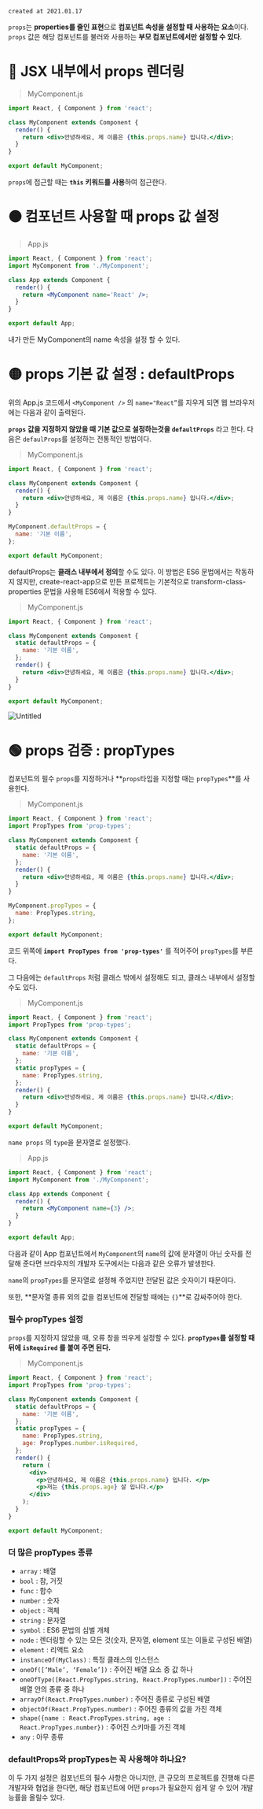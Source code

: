 `created at 2021.01.17`

`props`는 **properties를 줄인 표현**으로 **컴포넌트 속성을 설정할 때 사용하는 요소**이다. `props` 값은 해당 컴포넌트를 불러와 사용하는 **부모 컴포넌트에서만 설정할 수 있다**.

# 🔴 JSX 내부에서 props 렌더링

> MyComponent.js

```jsx
import React, { Component } from 'react';

class MyComponent extends Component {
  render() {
    return <div>안녕하세요, 제 이름은 {this.props.name} 입니다.</div>;
  }
}

export default MyComponent;
```

`props`에 접근할 때는 **`this` 키워드를 사용**하여 접근한다.

# 🟠 컴포넌트 사용할 때 props 값 설정

> App.js

```jsx
import React, { Component } from 'react';
import MyComponent from './MyComponent';

class App extends Component {
  render() {
    return <MyComponent name='React' />;
  }
}

export default App;
```

내가 만든 MyComponent의 name 속성을 설정 할 수 있다.

# 🟡 props 기본 값 설정 : defaultProps

위의 App.js 코드에서 `<MyComponent />` 의 `name="React”`를 지우게 되면 웹 브라우저에는 다음과 같이 출력된다.

**`props`** **값을 지정하지 않았을 때 기본 값으로 설정하는것을 `defaultProps`** 라고 한다. 다음은 `defaulProps`를 설정하는 전통적인 방법이다.

> MyComponent.js

```jsx
import React, { Component } from 'react';

class MyComponent extends Component {
  render() {
    return <div>안녕하세요, 제 이름은 {this.props.name} 입니다.</div>;
  }
}

MyComponent.defaultProps = {
  name: '기본 이름',
};

export default MyComponent;
```

defaultProps는 **클래스 내부에서 정의**할 수도 있다. 이 방법은 ES6 문법에서는 작동하지 않지만, create-react-app으로 만든 프로젝트는 기본적으로 transform-class-properties 문법을 사용해 ES6에서 적용할 수 있다.

> MyComponent.js

```jsx
import React, { Component } from 'react';

class MyComponent extends Component {
  static defaultProps = {
    name: '기본 이름',
  };
  render() {
    return <div>안녕하세요, 제 이름은 {this.props.name} 입니다.</div>;
  }
}

export default MyComponent;
```

![Untitled](https://s3-us-west-2.amazonaws.com/secure.notion-static.com/9dd0191b-c4b3-4dc8-ab3a-2a041af859b9/Untitled.png)

# 🟢 props 검증 : propTypes

컴포넌트의 필수 `props`를 지정하거나 **`props`타입을 지정할 때는 `propTypes`**를 사용한다.

> MyComponent.js

```jsx
import React, { Component } from 'react';
import PropTypes from 'prop-types';

class MyComponent extends Component {
  static defaultProps = {
    name: '기본 이름',
  };
  render() {
    return <div>안녕하세요, 제 이름은 {this.props.name} 입니다.</div>;
  }
}

MyComponent.propTypes = {
  name: PropTypes.string,
};

export default MyComponent;
```

코드 위쪽에 **`import PropTypes from 'prop-types'`** 를 적어주어 `propTypes`를 부른다.

그 다음에는 `defaultProps` 처럼 클래스 밖에서 설정해도 되고, 클래스 내부에서 설정할 수도 있다.

> MyComponent.js

```jsx
import React, { Component } from 'react';
import PropTypes from 'prop-types';

class MyComponent extends Component {
  static defaultProps = {
    name: '기본 이름',
  };
  static propTypes = {
    name: PropTypes.string,
  };
  render() {
    return <div>안녕하세요, 제 이름은 {this.props.name} 입니다.</div>;
  }
}

export default MyComponent;
```

`name props` 의 `type`을 문자열로 설정했다.

> App.js

```jsx
import React, { Component } from 'react';
import MyComponent from './MyComponent';

class App extends Component {
  render() {
    return <MyComponent name={3} />;
  }
}

export default App;
```

다음과 같이 App 컴포넌트에서 `MyComponent`의 `name`의 값에 문자열이 아닌 숫자를 전달해 준다면 브라우저의 개발자 도구에서는 다음과 같은 오류가 발생한다.

`name`의 `propTypes`를 문자열로 설정해 주었지만 전달된 값은 숫자이기 때문이다.

또한, **문자열 종류 외의 값을 컴포넌트에 전달할 때에는 `{}`**로 감싸주어야 한다.

### 필수 propTypes 설정

`props`를 지정하지 않았을 때, 오류 창을 띄우게 설정할 수 있다. **`propTypes`를 설정할 때 뒤에 `isRequired` 를 붙여 주면 된다.**

> MyComponent.js

```jsx
import React, { Component } from 'react';
import PropTypes from 'prop-types';

class MyComponent extends Component {
  static defaultProps = {
    name: '기본 이름',
  };
  static propTypes = {
    name: PropTypes.string,
    age: PropTypes.number.isRequired,
  };
  render() {
    return (
      <div>
        <p>안녕하세요, 제 이름은 {this.props.name} 입니다. </p>
        <p>저는 {this.props.age} 살 입니다.</p>
      </div>
    );
  }
}

export default MyComponent;
```

### 더 많은 propTypes 종류

- `array` : 배열
- `bool` : 참, 거짓
- `func` : 함수
- `number` : 숫자
- `object` : 객체
- `string` : 문자열
- `symbol` : ES6 문법의 심벌 개체
- `node` : 렌더링할 수 있는 모든 것(숫자, 문자열, element 또는 이들로 구성된 배열)
- `element` : 리액트 요소
- `instanceOf(MyClass)` : 특정 클래스의 인스턴스
- `oneOf([’Male’, ‘Female’])` : 주어진 배열 요소 중 값 하나
- `oneOfType([React.PropTypes.string, React.PropTypes.number])` : 주어진 배열 안의 종류 중 하나
- `arrayOf(React.PropTypes.number)` : 주어진 종류로 구성된 배열
- `objectOf(React.PropTypes.number)` : 주어진 종류의 값을 가진 객체
- `shape({name : React.PropTypes.string, age : React.PropTypes.number})` : 주어진 스키마를 가진 객체
- `any` : 아무 종류

### defaultProps와 propTypes는 꼭 사용해야 하나요?

이 두 가지 설정은 컴포넌트의 필수 사항은 아니지만, 큰 규모의 프로젝트를 진행해 다른 개발자와 협업을 한다면, 해당 컴포넌트에 어떤 `props`가 필요한지 쉽게 알 수 있어 개발 능률을 올릴수 있다.
